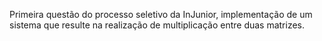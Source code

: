 Primeira questão do processo seletivo da InJunior, implementação de um sistema que resulte na realização de multiplicação entre duas matrizes.
